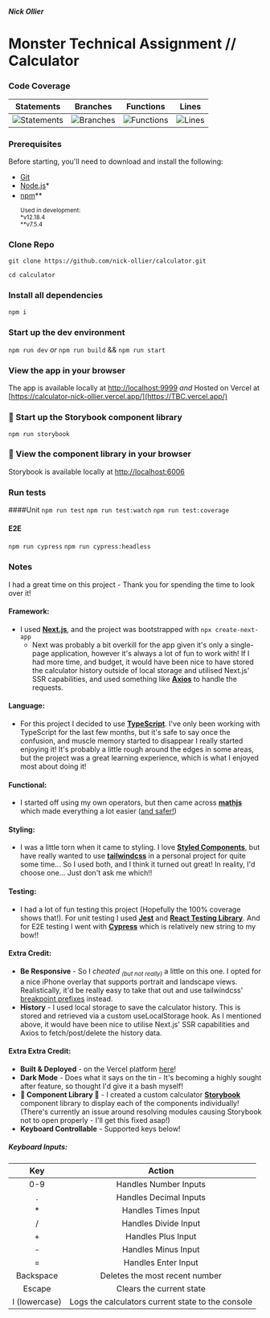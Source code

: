 ##### Nick Ollier

# Monster Technical Assignment // Calculator

### Code Coverage

|                                 Statements                                  |                                 Branches                                  |                                 Functions                                  |                                 Lines                                  |
| :-------------------------------------------------------------------------: | :-----------------------------------------------------------------------: | :------------------------------------------------------------------------: | :--------------------------------------------------------------------: |
| ![Statements](https://img.shields.io/badge/Coverage-100%25-brightgreen.svg) | ![Branches](https://img.shields.io/badge/Coverage-100%25-brightgreen.svg) | ![Functions](https://img.shields.io/badge/Coverage-100%25-brightgreen.svg) | ![Lines](https://img.shields.io/badge/Coverage-100%25-brightgreen.svg) |

### Prerequisites

Before starting, you'll need to download and install the following:

-   [Git](https://git-scm.com/downloads)
-   [Node.js](https://nodejs.org/en/download/)\*
-   [npm](https://www.npmjs.com/get-npm/)**
    <sup></sub>
    <br /><br />
    Used in development:
    <br />
    \*v12.18.4
    <br />
    **v7.5.4
    </sub></sup>

### Clone Repo

`git clone https://github.com/nick-ollier/calculator.git`

`cd calculator`

### Install all dependencies

`npm i`

### Start up the dev environment

`npm run dev`
_or_
`npm run build` && `npm run start`

### View the app in your browser

The app is available locally at [http://localhost:9999](http://localhost:9999)
_and_
Hosted on Vercel at [https://calculator-nick-ollier.vercel.app/](https://TBC.vercel.app/)

### 🚧 Start up the Storybook component library

`npm run storybook`

### 🚧 View the component library in your browser

Storybook is available locally at [http://localhost:6006](http://localhost:6006)

### Run tests

####Unit
`npm run test`
`npm run test:watch`
`npm run test:coverage`

#### E2E

`npm run cypress`
`npm run cypress:headless`

### Notes

I had a great time on this project - Thank you for spending the time to look over it!

#### Framework:

-   I used [**Next.js**](https://nextjs.org/), and the project was bootstrapped with `npx create-next-app`
    -   Next was probably a bit overkill for the app given it's only a single-page application, however it's always a lot of fun to work with! If I had more time, and budget, it would have been nice to have stored the calculator history outside of local storage and utilised Next.js' SSR capabilities, and used something like [**Axios**](https://axios-http.com/) to handle the requests.

#### Language:

-   For this project I decided to use [**TypeScript**](https://www.typescriptlang.org/). I've only been working with TypeScript for the last few months, but it's safe to say once the confusion, and muscle memory started to disappear I really started enjoying it! It's probably a little rough around the edges in some areas, but the project was a great learning experience, which is what I enjoyed most about doing it!

#### Functional:

-   I started off using my own operators, but then came across [**mathjs**](https://mathjs.org/) which made everything a lot easier ([and safer!](https://developer.mozilla.org/en-US/docs/Web/JavaScript/Reference/Global_Objects/eval#never_use_eval!))

#### Styling:

-   I was a little torn when it came to styling. I love [**Styled Components**](https://styled-components.com/), but have really wanted to use [**tailwindcss**](https://tailwindcss.com/) in a personal project for quite some time... So I used both, and I think it turned out great! In reality, I'd choose one... Just don't ask me which!!

#### Testing:

-   I had a lot of fun testing this project (Hopefully the 100% coverage shows that!). For unit testing I used [**Jest**](https://jestjs.io/) and [**React Testing Library**](https://testing-library.com/docs/react-testing-library/intro/). And for E2E testing I went with [**Cypress**](https://docs.cypress.io/guides/overview/why-cypress) which is relatively new string to my bow!!

#### Extra Credit:

-   **Be Responsive** - So I _cheated <sub>(but not really)</sub>_ a little on this one. I opted for a nice iPhone overlay that supports portrait and landscape views. Realistically, it'd be really easy to take that out and use tailwindcss' [breakpoint prefixes](https://tailwindcss.com/docs/responsive-design#overview) instead.
-   **History** - I used local storage to save the calculator history. This is stored and retrieved via a custom useLocalStorage hook. As I mentioned above, it would have been nice to utilise Next.js' SSR capabilities and Axios to fetch/post/delete the history data.

#### Extra Extra Credit:

-   **Built & Deployed** - on the Vercel platform [here](https://calculator-sandy-psi.vercel.app/)!
-   **Dark Mode** - Does what it says on the tin - It's becoming a highly sought after feature, so thought I'd give it a bash myself!
-   **🚧 Component Library 🚧** - I created a custom calculator [**Storybook**](https://storybook.js.org/) component library to display each of the components individually! (There's currently an issue around resolving modules causing Storybook not to open properly - I'll get this fixed asap!)
-   **Keyboard Controllable** - Supported keys below!

##### Keyboard Inputs:

|      Key      |                      Action                       |
| :-----------: | :-----------------------------------------------: |
|      0-9      |               Handles Number Inputs               |
|       .       |              Handles Decimal Inputs               |
|      \*       |                Handles Times Input                |
|       /       |               Handles Divide Input                |
|       +       |                Handles Plus Input                 |
|       -       |                Handles Minus Input                |
|       =       |                Handles Enter Input                |
|   Backspace   |          Deletes the most recent number           |
|    Escape     |             Clears the current state              |
| l (lowercase) | Logs the calculators current state to the console |
